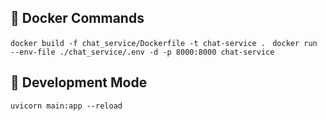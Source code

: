 ## 🐳 Docker Commands

```docker build -f chat_service/Dockerfile -t chat-service . ```
```docker run --env-file ./chat_service/.env -d -p 8000:8000 chat-service```


## 🚀 Development Mode

```uvicorn main:app --reload```
